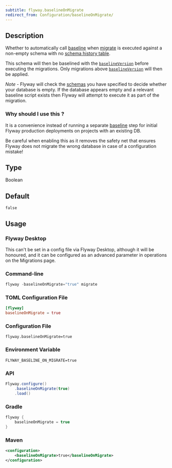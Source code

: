 ```yaml
---
subtitle: flyway.baselineOnMigrate
redirect_from: Configuration/baselineOnMigrate/
---
```


## Description

Whether to automatically call [baseline](Commands/baseline) when [migrate](Commands/migrate) is executed against a non-empty schema with no [schema history table](<Configuration/Flyway Namespace/Flyway Table Setting>).

This schema will then be baselined with the
[`baselineVersion`](<Configuration/Flyway Namespace/Flyway Baseline Version Setting>) before executing the migrations. 
Only migrations above [`baselineVersion`](<Configuration/Flyway Namespace/Flyway Baseline Version Setting>) will then be applied.

_Note_ - Flyway will check the [schemas](<Configuration/Environments Namespace/Environment schemas Setting>) you have specified to decide whether your database is empty. If the database appears empty and a relevant baseline script exists then Flyway will attempt to execute it as part of the migration.

### Why should I use this ?

It is a convenience instead of running a separate [baseline](Commands/baseline) step for initial Flyway production deployments on projects with an existing DB.

Be careful when enabling this as it removes the safety net that ensures Flyway does not migrate the wrong database in case of a configuration mistake!

## Type

Boolean

## Default

`false`

## Usage

### Flyway Desktop

This can't be set in a config file via Flyway Desktop, although it will be honoured, and it can be configured as an advanced parameter in operations on the Migrations page.

### Command-line

```powershell
flyway -baselineOnMigrate="true" migrate
```

### TOML Configuration File

```toml
[flyway]
baselineOnMigrate = true
```

### Configuration File

```properties
flyway.baselineOnMigrate=true
```

### Environment Variable

```properties
FLYWAY_BASELINE_ON_MIGRATE=true
```

### API

```java
Flyway.configure()
    .baselineOnMigrate(true)
    .load()
```

### Gradle

```groovy
flyway {
    baselineOnMigrate = true
}
```

### Maven

```xml
<configuration>
    <baselineOnMigrate>true</baselineOnMigrate>
</configuration>
```
